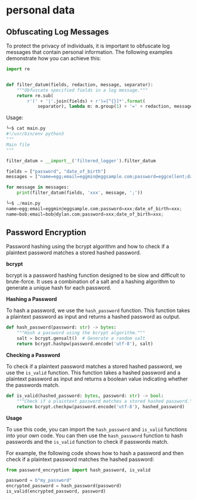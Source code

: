 # personal data
## Obfuscating Log Messages
To protect the privacy of individuals, it is important to obfuscate log messages that contain
personal information. The following examples demonstrate how you can achieve this:
```python
import re


def filter_datum(fields, redaction, message, separator):
    """Obfuscate specified fields in a log message."""
    return re.sub(
        r'(' + '|'.join(fields) + r')=[^{}]*'.format(
            separator), lambda m: m.group(1) + '=' + redaction, message)
```
Usage:
```python
└─$ cat main.py
#!/usr/bin/env python3
"""
Main file
"""

filter_datum = __import__('filtered_logger').filter_datum

fields = ["password", "date_of_birth"]
messages = ["name=egg;email=eggmin@eggsample.com;password=eggcellent;date_of_birth=12/12/1986;", "name=bob;email=bob@dylan.com;password=bobbycool;date_of_birth=03/04/1993;"]

for message in messages:
    print(filter_datum(fields, 'xxx', message, ';'))

└─$ ./main.py
name=egg;email=eggmin@eggsample.com;password=xxx;date_of_birth=xxx;
name=bob;email=bob@dylan.com;password=xxx;date_of_birth=xxx;
```

## Password Encryption

Password hashing using the bcrypt algorithm and how to check if a plaintext password matches a stored hashed password.

**bcrypt**

bcrypt is a password hashing function designed to be slow and difficult to brute-force. It uses a combination of a salt and a hashing algorithm to generate a unique hash for each password.

**Hashing a Password**

To hash a password, we use the `hash_password` function. This function takes a plaintext password as input and returns a hashed password as output.

```python
def hash_password(password: str) -> bytes:
    """Hash a password using the bcrypt algorithm."""
    salt = bcrypt.gensalt()  # Generate a random salt
    return bcrypt.hashpw(password.encode('utf-8'), salt)
```

**Checking a Password**

To check if a plaintext password matches a stored hashed password, we use the `is_valid` function. This function takes a hashed password and a plaintext password as input and returns a boolean value indicating whether the passwords match.

```python
def is_valid(hashed_password: bytes, password: str) -> bool:
    """Check if a plaintext password matches a stored hashed password."""
    return bcrypt.checkpw(password.encode('utf-8'), hashed_password)
```

**Usage**

To use this code, you can import the `hash_password` and `is_valid` functions into your own code. You can then use the `hash_password` function to hash passwords and the `is_valid` function to check if passwords match.

For example, the following code shows how to hash a password and then check if a plaintext password matches the hashed password:

```python
from password_encryption import hash_password, is_valid

password = b"my_password"
encrypted_password = hash_password(password)
is_valid(encrypted_password, password)
